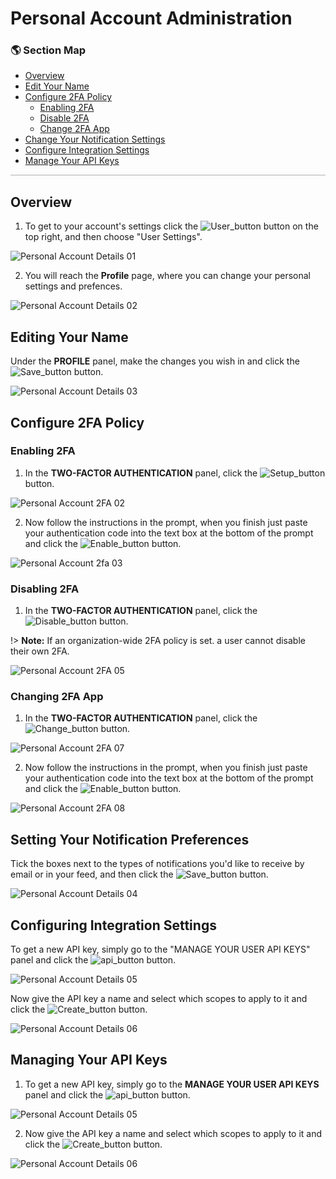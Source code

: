 # Personal Account Administration

### 🌎 Section Map <!-- {docsify-ignore} -->
- [Overview](#overview)
- [Edit Your Name](#editing-your-name)
- [Configure 2FA Policy](#configure-2fa-policy)
  - [Enabling 2FA](#enabling-2fa)
  - [Disable 2FA](#disabling-2fa)
  - [Change 2FA App](#changing-2fa-app)
- [Change Your Notification Settings](#setting-your-notification-preferences)
- [Configure Integration Settings](#configuring-integration-settings)
- [Manage Your API Keys](#managing-your-api-keys)

<hr style="height:2px;background-color:#d1d3d4">

## Overview
1. To get to your account's settings click the ![User_button](media/user_button.png ':size=2%') button on the top right, and then choose "User Settings".

![Personal Account Details 01](media/personal-account-details-01.png ':size=45%')

2. You will reach the **Profile** page, where you can change your personal settings and prefences.

![Personal Account Details 02](media/personal-account-details-02.png ':size=45%')

## Editing Your Name
Under the **PROFILE** panel, make the changes you wish in and click the ![Save_button](media/save_button.png ':size=5%') button.

![Personal Account Details 03](media/personal-account-details-03.png ':size=45%')

## Configure 2FA Policy
### Enabling 2FA
1. In the **TWO-FACTOR AUTHENTICATION** panel, click the ![Setup_button](media/set-up_button.png ':size=10%') button.

![Personal Account 2FA 02](media/personal-account-2fa-02.png ':size=45%')

2. Now follow the instructions in the prompt, when you finish just paste your authentication code into the text box at the bottom of the prompt and click the ![Enable_button](media/enable_button.png ':size=6%') button.

![Personal Account 2fa 03](media/personal-account-2fa-03.png ':size=45%')

### Disabling 2FA
1. In the **TWO-FACTOR AUTHENTICATION** panel, click the ![Disable_button](media/disable_button.png ':size=6%') button.

!> **Note:** If an organization-wide 2FA policy is set. a user cannot disable their own 2FA.

![Personal Account 2FA 05](media/personal-account-2fa-04.png ':size=45%')

### Changing 2FA App
1. In the **TWO-FACTOR AUTHENTICATION** panel, click the ![Change_button](media/change_button.png ':size=12%') button.

![Personal Account 2FA 07](media/personal-account-2fa-04.png ':size=45%')

2. Now follow the instructions in the prompt, when you finish just paste your authentication code into the text box at the bottom of the prompt and click the ![Enable_button](media/enable_button.png ':size=6%') button.

![Personal Account 2FA 08](media/personal-account-2fa-03.png ':size=45%')

## Setting Your Notification Preferences
Tick the boxes next to the types of notifications you'd like to receive by email or in your feed, and then click the ![Save_button](media/save_button.png ':size=5%') button.

![Personal Account Details 04](media/personal-account-details-04.png ':size=45%')

## Configuring Integration Settings
To get a new API key, simply go to the "MANAGE YOUR USER API KEYS" panel and click the ![api_button](media/api_button.png ':size=15%') button.

![Personal Account Details 05](media/personal-account-details-05.png ':size=45%')

Now give the API key a name and select which scopes to apply to it and click the ![Create_button](media/create_button.png ':size=5%') button.

![Personal Account Details 06](media/personal-account-details-06.png ':size=45%')

## Managing Your API Keys
1. To get a new API key, simply go to the **MANAGE YOUR USER API KEYS** panel and click the ![api_button](media/api_button.png ':size=15%') button.

![Personal Account Details 05](media/personal-account-details-05.png ':size=45%')

2. Now give the API key a name and select which scopes to apply to it and click the ![Create_button](media/create_button.png ':size=5%') button.

![Personal Account Details 06](media/personal-account-details-06.png ':size=45%')

